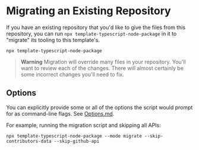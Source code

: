 # Migrating an Existing Repository

If you have an existing repository that you'd like to give the files from this repository, you can run `npx template-typescript-node-package` in it to "migrate" its tooling to this template's.

```shell
npx template-typescript-node-package
```

> **Warning**
> Migration will override many files in your repository.
> You'll want to review each of the changes.
> There will almost certainly be some incorrect changes you'll need to fix.

## Options

You can explicitly provide some or all of the options the script would prompt for as command-line flags.
See [Options.md](./Options.md).

For example, running the migration script and skipping all APIs:

```shell
npx template-typescript-node-package --mode migrate --skip-contributors-data --skip-github-api
```
